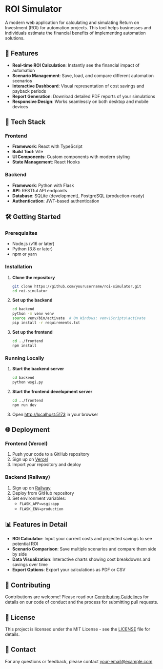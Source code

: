 # ROI Simulator

A modern web application for calculating and simulating Return on Investment (ROI) for automation projects. This tool helps businesses and individuals estimate the financial benefits of implementing automation solutions.

## 🌟 Features

- **Real-time ROI Calculation**: Instantly see the financial impact of automation
- **Scenario Management**: Save, load, and compare different automation scenarios
- **Interactive Dashboard**: Visual representation of cost savings and payback periods
- **Report Generation**: Download detailed PDF reports of your simulations
- **Responsive Design**: Works seamlessly on both desktop and mobile devices

## 🚀 Tech Stack

### Frontend
- **Framework**: React with TypeScript
- **Build Tool**: Vite
- **UI Components**: Custom components with modern styling
- **State Management**: React Hooks

### Backend
- **Framework**: Python with Flask
- **API**: RESTful API endpoints
- **Database**: SQLite (development), PostgreSQL (production-ready)
- **Authentication**: JWT-based authentication

## 🛠️ Getting Started

### Prerequisites
- Node.js (v16 or later)
- Python (3.8 or later)
- npm or yarn

### Installation

1. **Clone the repository**
   ```bash
   git clone https://github.com/yourusername/roi-simulator.git
   cd roi-simulator
   ```

2. **Set up the backend**
   ```bash
   cd backend
   python -m venv venv
   source venv/bin/activate  # On Windows: venv\Scripts\activate
   pip install -r requirements.txt
   ```

3. **Set up the frontend**
   ```bash
   cd ../frontend
   npm install
   ```

### Running Locally

1. **Start the backend server**
   ```bash
   cd backend
   python wsgi.py
   ```

2. **Start the frontend development server**
   ```bash
   cd ../frontend
   npm run dev
   ```

3. Open [http://localhost:5173](http://localhost:5173) in your browser

## 🌐 Deployment

### Frontend (Vercel)
1. Push your code to a GitHub repository
2. Sign up on [Vercel](https://vercel.com)
3. Import your repository and deploy

### Backend (Railway)
1. Sign up on [Railway](https://railway.app)
2. Deploy from GitHub repository
3. Set environment variables:
   - `FLASK_APP=wsgi:app`
   - `FLASK_ENV=production`

## 📊 Features in Detail

- **ROI Calculator**: Input your current costs and projected savings to see potential ROI
- **Scenario Comparison**: Save multiple scenarios and compare them side by side
- **Data Visualization**: Interactive charts showing cost breakdowns and savings over time
- **Export Options**: Export your calculations as PDF or CSV

## 🤝 Contributing

Contributions are welcome! Please read our [Contributing Guidelines](CONTRIBUTING.md) for details on our code of conduct and the process for submitting pull requests.

## 📄 License

This project is licensed under the MIT License - see the [LICENSE](LICENSE) file for details.

## 📧 Contact

For any questions or feedback, please contact [your-email@example.com](mailto:your-email@example.com)
